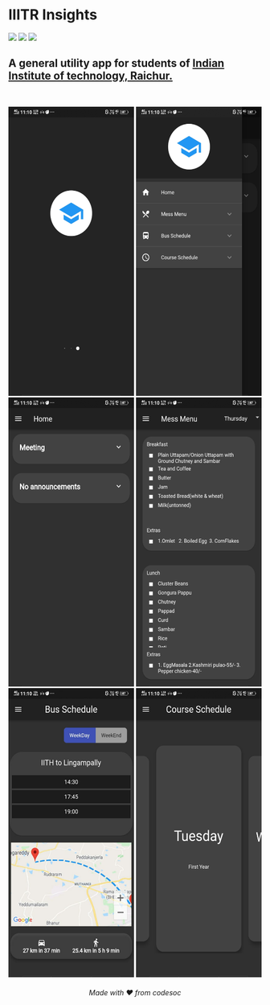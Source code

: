 <h1>IIITR Insights</h1>
<p>
<img src="https://img.shields.io/badge/UI/UX-flutter-blue">
<img src="https://img.shields.io/badge/Backend-firebase-orange">
<img src="https://img.shields.io/badge/Language-dart-green">
</p>
<h2>A general utility app for students of <a href="https://iiitr.ac.in/">Indian Institute of technology, Raichur.</a></h2><br>
  

<p align="center">
<img src="screenshots/WhatsApp%20Image%202020-07-09%20at%2011.11.57%20PM%20(6).jpeg" width=250 height=575>
<img src="screenshots/WhatsApp%20Image%202020-07-09%20at%2011.11.57%20PM%20(4).jpeg" width=250 height=575>
<img src="screenshots/WhatsApp%20Image%202020-07-09%20at%2011.11.57%20PM%20(5).jpeg" width=250 height=575>
<img src="screenshots/WhatsApp Image 2020-07-09 at 11.11.57 PM (3).jpeg" width=250 height=575>
<img src="screenshots/WhatsApp%20Image%202020-07-09%20at%2011.11.57%20PM%20(2).jpeg" width=250 height=575>
<img src="screenshots/WhatsApp%20Image%202020-07-09%20at%2011.11.57%20PM.jpeg" width=250 height=575>
</p>
<center><h6 align="center">Made with ❤️ from codesoc</h6></center>
